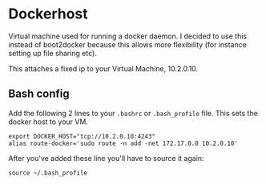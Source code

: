 # Dockerhost

Virtual machine used for running a docker daemon. I decided to use this instead
of boot2docker because this allows more flexibility (for instance setting up
file sharing etc).

This attaches a fixed ip to your Virtual Machine, 10.2.0.10.

## Bash config

Add the following 2 lines to your `.bashrc` or `.bash_profile` file. This sets the docker host to your VM.

```
export DOCKER_HOST="tcp://10.2.0.10:4243"
alias route-docker='sudo route -n add -net 172.17.0.0 10.2.0.10'
```

After you've added these line you'll have to source it again:
```
source ~/.bash_profile
```
